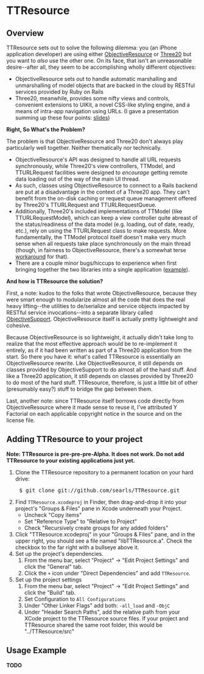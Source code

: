 TTResource
==========

Overview
--------

TTResource sets out to solve the following dilemma: you (an iPhone application developer) are using either [ObjectiveResource](http://github.com/yfactorial/objectiveresource) or [Three20](http://github.com/joehewitt/three20) but you want to *also* use the other one. On its face, that isn't an unreasonable desire--after all, they seem to be accomplishing wholly different objectives:

* ObjectiveResource sets out to handle automatic marshalling and unmarshalling of model objects that are backed in the cloud by RESTful services provided by Ruby on Rails
* Three20, meanwhile, provides some nifty views and controls, convenient extensions to UIKit, a novel CSS-like styling engine, and a means of intra-app navigation using URLs. (I gave a presentation summing up these four points: [slides](http://is.gd/4Fd7f))

**Right, So What's the Problem?**

The problem is that ObjectiveResource and Three20 don't always play particularly well together. Neither thematically nor technically.

* ObjectiveResource's API was designed to handle all URL requests synchronously, while Three20's view controllers, TTModel, and TTURLRequest facilities were designed to *encourage* getting remote data loading out of the way of the main UI thread. 
* As such, classes using ObjectiveResource to connect to a Rails backend are put at a disadvantage in the context of a Three20 app. They can't benefit from the on-disk caching or request queue management offered by Three20's TTURLRequest and TTURLRequestQueue.
* Additionally, Three20's included implementations of TTModel (like TTURLRequestModel), which can keep a view controller quite abreast of the status/readiness of the data model (e.g. loading, out of date, ready, etc.), rely on using the TTURLRequest class to make requests. More fundamentally, the TTModel protocol itself doesn't make very much sense when all requests take place synchronously on the main thread (though, in fairness to ObjectiveResource, there's a somewhat terse [workaround](http://groups.google.com/group/objectiveresource/browse_thread/thread/73370fd4f28e43eb/6af4489aa538db82?lnk=gst&q=asynchronous#6af4489aa538db82) for that).
* There are a couple minor bugs/hiccups to experience when first bringing together the two libraries into a single application ([example](http://github.com/joehewitt/three20/issues#issue/95)).

**And how is TTResource the solution?**

First, a note: kudos to the folks that wrote ObjectiveResource, because they were smart enough to modularize almost all the code that does the real heavy lifting--the utilities to de/serialize and service objects impacted by RESTful service invocations--into a separate library called [ObjectiveSupport](http://github.com/yfactorial/objectivesupport). ObjectiveResource itself is actually pretty lightweight and cohesive. 

Because ObjectiveResource is so lightweight, it actually didn't take long to realize that the most effective approach would be to re-implement it entirely, as if it had been written as part of a Three20 application from the start. So there you have it: what's called TTResource is essentially an ObjectiveResource rewrite. Like ObjectiveResource, it still depends on classes provided by ObjectiveSupport to do almost all of the hard stuff. And like a Three20 application, it still depends on classes provided by Three20 to do most of the hard stuff. TTResource, therefore, is just a little bit of other (presumably easy?) stuff to bridge the gap between them. 

Last, another note: since TTResource itself borrows code directly from ObjectiveResource where it made sense to reuse it, I've attributed Y Factorial on each applicable copyright notice in the source and on the license file.

Adding TTResource to your project
---------------------------------

**Note: TTResource is pre-pre-pre-Alpha. It does not work. Do not add TTResource to your existing applications just yet.**

1. Clone the TTResource repository to a permanent location on your hard drive:
<pre>
    $ git clone git://github.com/searls/TTResource.git
</pre>
2. Find `TTResource.xcodeproj` in Finder, then drag-and-drop it into your project's "Groups & Files" pane in Xcode underneath your Project.
	* Uncheck "Copy items"
	* Set "Reference Type" to "Relative to Project"
	* Check "Recursively create groups for any added folders"	
3. Click "TTResource.xcodeproj" in your "Groups & Files" pane, and in the upper right, you should see a file named "libTTResource.a". Check the checkbox to the far right with a bullseye above it.
4. Set up the project's dependencies.
	1. From the menu bar, select "Project" -> "Edit Project Settings" and click the "General" tab.
	2. Click the `+` icon under "Direct Dependencies" and add `TTResource`.
5. Set up the project settings
	1. From the menu bar, select "Project" -> "Edit Project Settings" and click the "Build" tab. 
	2. Set Configuration to `All Configurations` 
	3. Under "Other Linker Flags" add both: `-all_load` and `-ObjC`
	4. Under "Header Search Paths", add the relative path from your XCode project to the TTResource source files. If your project and TTResource shared the same root folder, this would be "../TTResource/src"

Usage Example
-------------
**TODO**